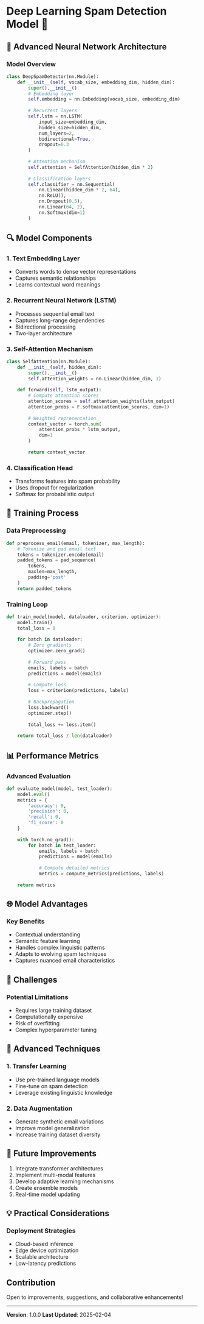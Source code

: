 # Deep Learning Spam Detection Model 🧠

## 🚀 Advanced Neural Network Architecture

### Model Overview
```python
class DeepSpamDetector(nn.Module):
    def __init__(self, vocab_size, embedding_dim, hidden_dim):
        super().__init__()
        # Embedding layer
        self.embedding = nn.Embedding(vocab_size, embedding_dim)
        
        # Recurrent layers
        self.lstm = nn.LSTM(
            input_size=embedding_dim, 
            hidden_size=hidden_dim, 
            num_layers=2, 
            bidirectional=True,
            dropout=0.3
        )
        
        # Attention mechanism
        self.attention = SelfAttention(hidden_dim * 2)
        
        # Classification layers
        self.classifier = nn.Sequential(
            nn.Linear(hidden_dim * 2, 64),
            nn.ReLU(),
            nn.Dropout(0.5),
            nn.Linear(64, 2),
            nn.Softmax(dim=1)
        )
```

## 🔍 Model Components

### 1. Text Embedding Layer
- Converts words to dense vector representations
- Captures semantic relationships
- Learns contextual word meanings

### 2. Recurrent Neural Network (LSTM)
- Processes sequential email text
- Captures long-range dependencies
- Bidirectional processing
- Two-layer architecture

### 3. Self-Attention Mechanism
```python
class SelfAttention(nn.Module):
    def __init__(self, hidden_dim):
        super().__init__()
        self.attention_weights = nn.Linear(hidden_dim, 1)
    
    def forward(self, lstm_output):
        # Compute attention scores
        attention_scores = self.attention_weights(lstm_output)
        attention_probs = F.softmax(attention_scores, dim=1)
        
        # Weighted representation
        context_vector = torch.sum(
            attention_probs * lstm_output, 
            dim=1
        )
        
        return context_vector
```

### 4. Classification Head
- Transforms features into spam probability
- Uses dropout for regularization
- Softmax for probabilistic output

## 🧮 Training Process

### Data Preprocessing
```python
def preprocess_email(email, tokenizer, max_length):
    # Tokenize and pad email text
    tokens = tokenizer.encode(email)
    padded_tokens = pad_sequence(
        tokens, 
        maxlen=max_length, 
        padding='post'
    )
    return padded_tokens
```

### Training Loop
```python
def train_model(model, dataloader, criterion, optimizer):
    model.train()
    total_loss = 0
    
    for batch in dataloader:
        # Zero gradients
        optimizer.zero_grad()
        
        # Forward pass
        emails, labels = batch
        predictions = model(emails)
        
        # Compute loss
        loss = criterion(predictions, labels)
        
        # Backpropagation
        loss.backward()
        optimizer.step()
        
        total_loss += loss.item()
    
    return total_loss / len(dataloader)
```

## 📊 Performance Metrics

### Advanced Evaluation
```python
def evaluate_model(model, test_loader):
    model.eval()
    metrics = {
        'accuracy': 0,
        'precision': 0,
        'recall': 0,
        'f1_score': 0
    }
    
    with torch.no_grad():
        for batch in test_loader:
            emails, labels = batch
            predictions = model(emails)
            
            # Compute detailed metrics
            metrics = compute_metrics(predictions, labels)
    
    return metrics
```

## 🌐 Model Advantages

### Key Benefits
- Contextual understanding
- Semantic feature learning
- Handles complex linguistic patterns
- Adapts to evolving spam techniques
- Captures nuanced email characteristics

## 🚧 Challenges

### Potential Limitations
- Requires large training dataset
- Computationally expensive
- Risk of overfitting
- Complex hyperparameter tuning

## 🔬 Advanced Techniques

### 1. Transfer Learning
- Use pre-trained language models
- Fine-tune on spam detection
- Leverage existing linguistic knowledge

### 2. Data Augmentation
- Generate synthetic email variations
- Improve model generalization
- Increase training dataset diversity

## 🚀 Future Improvements

1. Integrate transformer architectures
2. Implement multi-modal features
3. Develop adaptive learning mechanisms
4. Create ensemble models
5. Real-time model updating

## 💡 Practical Considerations

### Deployment Strategies
- Cloud-based inference
- Edge device optimization
- Scalable architecture
- Low-latency predictions

## Contribution
Open to improvements, suggestions, and collaborative enhancements!

---

**Version**: 1.0.0
**Last Updated**: 2025-02-04
